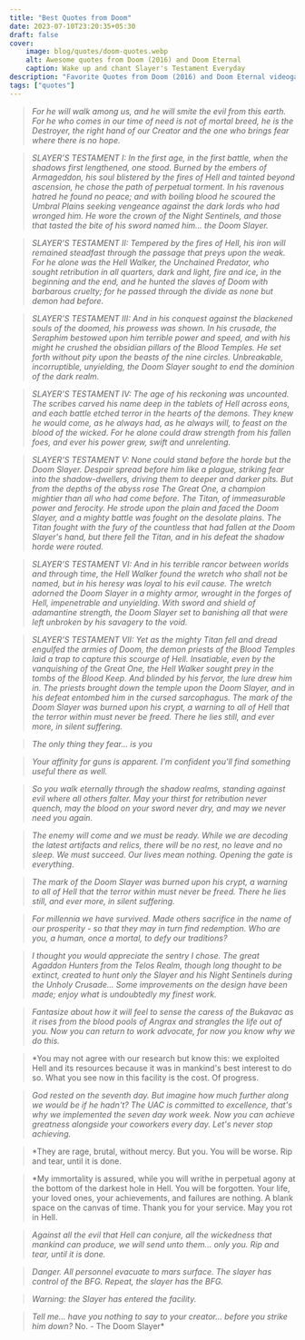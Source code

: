 ```yaml
---
title: "Best Quotes from Doom"
date: 2023-07-10T23:20:35+05:30
draft: false
cover: 
    image: blog/quotes/doom-quotes.webp
    alt: Awesome quotes from Doom (2016) and Doom Eternal
    caption: Wake up and chant Slayer's Testament Everyday
description: "Favorite Quotes from Doom (2016) and Doom Eternal videogame. Starring the Doom Slayer, the Hell Walker, the Unchained Predator, the one who brings fear where there is no hope."
tags: ["quotes"] 
---
```


>*For he will walk among us, and he will smite the evil from this earth. For he who comes in our time of need is not of mortal breed, he is the Destroyer, the right hand of our Creator and the one who brings fear where there is no hope.*

>*SLAYER’S TESTAMENT I: In the first age, in the first battle, when the shadows first lengthened, one stood. Burned by the embers of Armageddon, his soul blistered by the fires of Hell and tainted beyond ascension, he chose the path of perpetual torment. In his ravenous hatred he found no peace; and with boiling blood he scoured the Umbral Plains seeking vengeance against the dark lords who had wronged him. He wore the crown of the Night Sentinels, and those that tasted the bite of his sword named him... the Doom Slayer.*

>*SLAYER’S TESTAMENT II: Tempered by the fires of Hell, his iron will remained steadfast through the passage that preys upon the weak. For he alone was the Hell Walker, the Unchained Predator, who sought retribution in all quarters, dark and light, fire and ice, in the beginning and the end, and he hunted the slaves of Doom with barbarous cruelty; for he passed through the divide as none but demon had before.*

>*SLAYER’S TESTAMENT III: And in his conquest against the blackened souls of the doomed, his prowess was shown. In his crusade, the Seraphim bestowed upon him terrible power and speed, and with his might he crushed the obsidian pillars of the Blood Temples. He set forth without pity upon the beasts of the nine circles. Unbreakable, incorruptible, unyielding, the Doom Slayer sought to end the dominion of the dark realm.*

>*SLAYER’S TESTAMENT IV: The age of his reckoning was uncounted. The scribes carved his name deep in the tablets of Hell across eons, and each battle etched terror in the hearts of the demons. They knew he would come, as he always had, as he always will, to feast on the blood of the wicked. For he alone could draw strength from his fallen foes, and ever his power grew, swift and unrelenting.*

>*SLAYER’S TESTAMENT V: None could stand before the horde but the Doom Slayer. Despair spread before him like a plague, striking fear into the shadow-dwellers, driving them to deeper and darker pits. But from the depths of the abyss rose The Great One, a champion mightier than all who had come before. The Titan, of immeasurable power and ferocity. He strode upon the plain and faced the Doom Slayer, and a mighty battle was fought on the desolate plains. The Titan fought with the fury of the countless that had fallen at the Doom Slayer's hand, but there fell the Titan, and in his defeat the shadow horde were routed.*

>*SLAYER’S TESTAMENT VI: And in his terrible rancor between worlds and through time, the Hell Walker found the wretch who shall not be named, but in his heresy was loyal to his evil cause. The wretch adorned the Doom Slayer in a mighty armor, wrought in the forges of Hell, impenetrable and unyielding. With sword and shield of adamantine strength, the Doom Slayer set to banishing all that were left unbroken by his savagery to the void.*

>*SLAYER’S TESTAMENT VII: Yet as the mighty Titan fell and dread engulfed the armies of Doom, the demon priests of the Blood Temples laid a trap to capture this scourge of Hell. Insatiable, even by the vanquishing of the Great One, the Hell Walker sought prey in the tombs of the Blood Keep. And blinded by his fervor, the lure drew him in. The priests brought down the temple upon the Doom Slayer, and in his defeat entombed him in the cursed sarcophagus. The mark of the Doom Slayer was burned upon his crypt, a warning to all of Hell that the terror within must never be freed. There he lies still, and ever more, in silent suffering.*

>*The only thing they fear... is you*

>*Your affinity for guns is apparent. I'm confident you'll find something useful there as well.*

>*So you walk eternally through the shadow realms, standing against evil where all others falter. May your thirst for retribution never quench, may the blood on your sword never dry, and may we never need you again.*

>*The enemy will come and we must be ready. While we are decoding the latest artifacts and relics, there will be no rest, no leave and no sleep. We must succeed. Our lives mean nothing. Opening the gate is everything.*

>*The mark of the Doom Slayer was burned upon his crypt, a warning to all of Hell that the terror within must never be freed. There he lies still, and ever more, in silent suffering.*

>*For millennia we have survived. Made others sacrifice in the name of our prosperity - so that they may in turn find redemption. Who are you, a human, once a mortal, to defy our traditions?*

>*I thought you would appreciate the sentry I chose. The great Agaddon Hunters from the Telos Realm, though long thought to be extinct, created to hunt only the Slayer and his Night Sentinels during the Unholy Crusade... Some improvements on the design have been made; enjoy what is undoubtedly my finest work.*

>*Fantasize about how it will feel to sense the caress of the Bukavac as it rises from the blood pools of Angrax and strangles the life out of you. Now you can return to work advocate, for now you know why we do this.*

>*You may not agree with our research but know this: we exploited Hell and its resources because it was in mankind's best interest to do so. What you see now in this facility is the cost. Of progress.

>*God rested on the seventh day. But imagine how much further along we would be if he hadn't? The UAC is committed to excellence, that's why we implemented the seven day work week. Now you can achieve greatness alongside your coworkers every day. Let's never stop achieving.*

>*They are rage, brutal, without mercy. But you. You will be worse. Rip and tear, until it is done.

>*My immortality is assured, while you will writhe in perpetual agony at the bottom of the darkest hole in Hell. You will be forgotten. Your life, your loved ones, your achievements, and failures are nothing. A blank space on the canvas of time. Thank you for your service. May you rot in Hell.

>*Against all the evil that Hell can conjure, all the wickedness that mankind can produce, we will send unto them... only you. Rip and tear, until it is done.*

>*Danger. All personnel evacuate to mars surface. The slayer has control of the BFG. Repeat, the slayer has the BFG.*

>*Warning: the Slayer has entered the facility.*

>*Tell me... have you nothing to say to your creator... before you strike him down?*
No. - The Doom Slayer*
